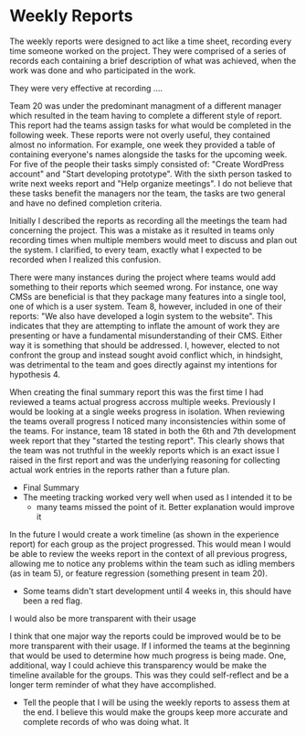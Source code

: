 # Weekly Reports

The weekly reports were designed to act like a time sheet, recording every time someone worked on the project. They were comprised of a series of records each containing a brief description of what was achieved, when the work was done and who participated in the work.

They were very effective at recording ....

Team 20 was under the predominant managment of a different manager which resulted in the team having to complete a different style of report. This report had the teams assign tasks for what would be completed in the following week. These reports were not overly useful, they contained almost no information. For example, one week they provided a table of containing everyone's names alongside the tasks for the upcoming week. For five of the people their tasks simply consisted of: "Create WordPress account" and "Start developing prototype". With the sixth person tasked to write next weeks report and "Help organize meetings". I do not believe that these tasks benefit the managers nor the team, the tasks are two general and have no defined completion criteria.

<!-- ### Problems -->

Initially I described the reports as recording all the meetings the team had concerning the project. This was a mistake as it resulted in teams only recording times when multiple members would meet to discuss and plan out the system. I clarified, to every team, exactly what I expected to be recorded when I realized this confusion.

There were many instances during the project where teams would add something to their reports which seemed wrong. For instance, one way CMSs are beneficial is that they package many features into a single tool, one of which is a user system. Team 8, however, included in one of their reports: "We also have developed a login system to the website". This indicates that they are attempting to inflate the amount of work they are presenting or have a fundamental misunderstanding of their CMS. Either way it is something that should be addressed. I, however, elected to not confront the group and instead sought avoid conflict which, in hindsight, was detrimental to the team and goes directly against my intentions for hypothesis 4.

When creating the final summary report this was the first time I had reviewed a teams actual progress accross multiple weeks. Previously I would be looking at a single weeks progress in isolation. When reviewing the teams overall progress I noticed many inconsistencies within some of the teams. For instance, team 18 stated in both the 6th and 7th development week report that they "started the testing report". This clearly shows that the team was not truthful in the weekly reports which is an exact issue I raised in the first report and was the underlying reasoning for collecting actual work entries in the reports rather than a future plan.

<!-- ### Future Plan -->

- Final Summary
- The meeting tracking worked very well when used as I intended it to be
  - many teams missed the point of it. Better explanation would improve it

In the future I would create a work timeline (as shown in the experience report) for each group as the project progressed. This would mean I would be able to review the weeks report in the context of all previous progress, allowing me to notice any problems within the team such as idling members (as in team 5), or feature regression (something present in team 20).

- Some teams didn't start development until 4 weeks in, this should have been a red flag.

I would also be more transparent with their usage

I think that one major way the reports could be improved would be to be more transparent with their usage. If I informed the teams at the beginning that would be used to determine how much progress is being made. One, additional, way I could achieve this transparency would be make the timeline available for the groups. This was they could self-reflect and be a longer term reminder of what they have accomplished.

- Tell the people that I will be using the weekly reports to assess them at the end. I believe this would make the groups keep more accurate and complete records of who was doing what. It
